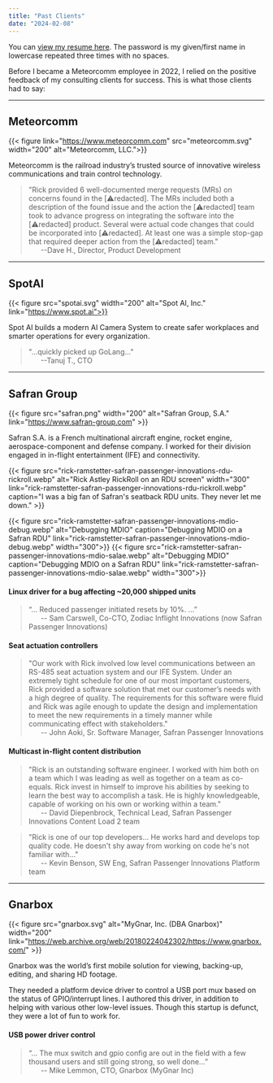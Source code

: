 ```yaml
---
title: "Past Clients"
date: "2024-02-08"
---
```


You can [view my resume here](/files/rick-ramstetter-resume-20231102.pdf). The password is my given/first name in lowercase repeated three times with no spaces.

Before I became a Meteorcomm employee in 2022, I relied on the positive feedback of my consulting clients for success. This is what those clients had to say:


---
## Meteorcomm

{{< figure link="https://www.meteorcomm.com" src="meteorcomm.svg" width="200" alt="Meteorcomm, LLC.">}}

Meteorcomm is the railroad industry’s trusted source of innovative wireless communications and train control technology.

> "Rick provided 6 well-documented merge requests (MRs) on concerns found in the [:warning:redacted]. The MRs included both a description of the found issue and the action the [:warning:redacted] team took to advance progress on integrating the software into the [:warning:redacted] product. Several were actual code changes that could be incorporated into [:warning:redacted]. At least one was a simple stop-gap that required deeper action from the [:warning:redacted] team."\
&nbsp; &nbsp; &nbsp;  --Dave H., Director, Product Development

---

## SpotAI

{{< figure src="spotai.svg" width="200" alt="Spot AI, Inc." link="https://www.spot.ai">}}

Spot AI builds a modern AI Camera System to create safer workplaces and smarter operations for every organization.

> "...quickly picked up GoLang..."\
&nbsp; &nbsp; &nbsp; --Tanuj T., CTO

---

## Safran Group

{{< figure src="safran.png" width="200" alt="Safran Group, S.A." link="https://www.safran-group.com" >}}

Safran S.A. is a French multinational aircraft engine, rocket engine, aerospace-component and defense company. I worked for their division engaged in in-flight entertainment (IFE) and connectivity.

{{< figure src="rick-ramstetter-safran-passenger-innovations-rdu-rickroll.webp" alt="Rick Astley RickRoll on an RDU screen" width="300" link="rick-ramstetter-safran-passenger-innovations-rdu-rickroll.webp" caption="I was a big fan of Safran's seatback RDU units. They never let me down." >}}

{{< figure src="rick-ramstetter-safran-passenger-innovations-mdio-debug.webp" alt="Debugging MDIO" caption="Debugging MDIO on a Safran RDU" link="rick-ramstetter-safran-passenger-innovations-mdio-debug.webp" width="300">}}
{{< figure src="rick-ramstetter-safran-passenger-innovations-mdio-salae.webp" alt="Debugging MDIO" caption="Debugging MDIO on a Safran RDU" link="rick-ramstetter-safran-passenger-innovations-mdio-salae.webp" width="300">}}


#### Linux driver for a bug affecting ~20,000 shipped units
> “… Reduced passenger initiated resets by 10%. …”\
&nbsp; &nbsp; &nbsp; -- Sam Carswell, Co-CTO, Zodiac Inflight Innovations (now Safran Passenger Innovations)

#### Seat actuation controllers
> "Our work with Rick involved low level communications between an RS-485 seat actuation system and our IFE System. Under an extremely tight schedule for one of our most important customers, Rick provided a software solution that met our customer’s needs with a high degree of quality. The requirements for this software were fluid and Rick was agile enough to update the design and implementation to meet the new requirements in a timely manner while communicating effect with stakeholders."\
> &nbsp; &nbsp; &nbsp; -- John Aoki, Sr. Software Manager, Safran Passenger Innovations

#### Multicast in-flight content distribution 
> "Rick is an outstanding software engineer. I worked with him both on a team which I was leading as well as together on a team as co-equals. Rick invest in himself to improve his abilities by seeking to learn the best way to accomplish a task. He is highly knowledgeable, capable of working on his own or working within a team."\
&nbsp; &nbsp; &nbsp; -- David Diepenbrock, Technical Lead, Safran Passenger Innovations Content Load 2 team

> "Rick is one of our top developers... He works hard and develops top quality code. He doesn't shy away from working on code he's not familiar with..."\
&nbsp; &nbsp; &nbsp; -- Kevin Benson, SW Eng, Safran Passenger Innovations Platform team

---
## Gnarbox

{{< figure src="gnarbox.svg" alt="MyGnar, Inc. (DBA Gnarbox)" width="200" link="https://web.archive.org/web/20180224042302/https://www.gnarbox.com/" >}}


Gnarbox was the world’s first mobile solution for viewing, backing-up, editing, and sharing HD footage. 

They needed a platform device driver to control a USB port mux based on the status of GPIO/interrupt lines. I authored this driver, in addition to helping with various other low-level issues. Though this startup is defunct, they were a lot of fun to work for.


#### USB power driver control

> “… The mux switch and gpio config are out in the field with a few thousand users and still going strong, so well done…”\
&nbsp; &nbsp; &nbsp; -- Mike Lemmon, CTO, Gnarbox (MyGnar Inc)

